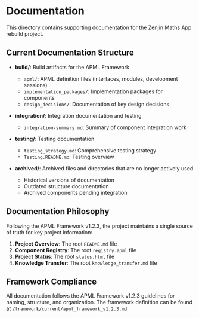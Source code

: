 # Documentation

This directory contains supporting documentation for the Zenjin Maths App rebuild project.

## Current Documentation Structure

- **build/**: Build artifacts for the APML Framework
  - `apml/`: APML definition files (interfaces, modules, development sessions)
  - `implementation_packages/`: Implementation packages for components
  - `design_decisions/`: Documentation of key design decisions

- **integration/**: Integration documentation and testing
  - `integration-summary.md`: Summary of component integration work

- **testing/**: Testing documentation
  - `testing_strategy.md`: Comprehensive testing strategy
  - `Testing.README.md`: Testing overview

- **archived/**: Archived files and directories that are no longer actively used
  - Historical versions of documentation
  - Outdated structure documentation
  - Archived components pending integration

## Documentation Philosophy

Following the APML Framework v1.2.3, the project maintains a single source of truth for key project information:

1. **Project Overview**: The root `README.md` file
2. **Component Registry**: The root `registry.apml` file
3. **Project Status**: The root `status.html` file
4. **Knowledge Transfer**: The root `knowledge_transfer.md` file

## Framework Compliance

All documentation follows the APML Framework v1.2.3 guidelines for naming, structure, and organization. The framework definition can be found at `/framework/current/apml_framework_v1.2.3.md`.